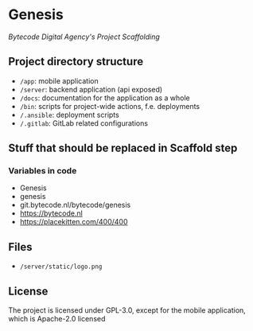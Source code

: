 # Genesis

_Bytecode Digital Agency's Project Scaffolding_

## Project directory structure

* `/app`: mobile application
* `/server`: backend application (api exposed)
* `/docs`: documentation for the application as a whole
* `/bin`: scripts for project-wide actions, f.e. deployments
* `/.ansible`: deployment scripts
* `/.gitlab`: GitLab related configurations

## Stuff that should be replaced in Scaffold step

### Variables in code

* Genesis
* genesis
* git.bytecode.nl/bytecode/genesis
* https://bytecode.nl
* https://placekitten.com/400/400

## Files

* `/server/static/logo.png`

## License

The project is licensed under GPL-3.0, except for the mobile application, which is Apache-2.0 licensed
